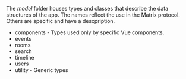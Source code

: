 The _model_ folder houses types and classes that describe the data structures of the app. The names reflect the use in the Matrix protocol. Others are specific and have a descpription.

- components - Types used only by specific Vue components.
- events
- rooms
- search
- timeline
- users
- utility - Generic types
